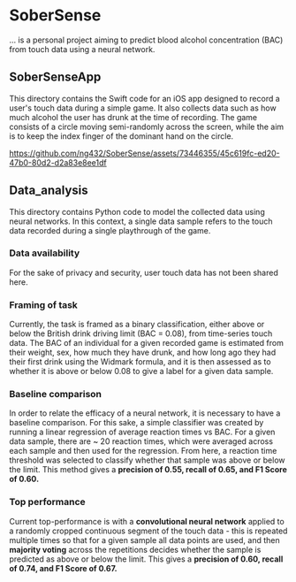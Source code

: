 # SoberSense
... is a personal project aiming to predict blood alcohol concentration (BAC) from touch data using a neural network.

## SoberSenseApp
This directory contains the Swift code for an iOS app designed to record a user's touch data during a simple game. It also collects data such as how much alcohol the user has drunk at the time of recording. The game consists of a circle moving semi-randomly across the screen, while the aim is to keep the index finger of the dominant hand on the circle.  

https://github.com/ng432/SoberSense/assets/73446355/45c619fc-ed20-47b0-80d2-d2a83e8ee1df

## Data_analysis 
This directory contains Python code to model the collected data using neural networks. In this context, a single data sample refers to the touch data recorded during a single playthrough of the game.   

### Data availability
For the sake of privacy and security, user touch data has not been shared here.  

### Framing of task
Currently, the task is framed as a binary classification, either above or below the British drink driving limit (BAC = 0.08), from time-series touch data. The BAC of an individual for a given recorded game is estimated from their weight, sex, how much they have drunk, and how long ago they had their first drink using the Widmark formula, and it is then assessed as to whether it is above or below 0.08 to give a label for a given data sample.  

### Baseline comparison
In order to relate the efficacy of a neural network, it is necessary to have a baseline comparison. For this sake, a simple classifier was created by running a linear regression of average reaction times vs BAC. For a given data sample, there are ~ 20 reaction times, which were averaged across each sample and then used for the regression. From here, a reaction time threshold was selected to classify whether that sample was above or below the limit. This method gives a **precision of 0.55, recall of 0.65, and F1 Score of 0.60.**  

### Top performance 
Current top-performance is with a **convolutional neural network** applied to a randomly cropped continuous segment of the touch data - this is repeated multiple times so that for a given sample all data points are used, and then **majority voting** across the repetitions decides whether the sample is predicted as above or below the limit. This gives a **precision of 0.60, recall of 0.74, and F1 Score of 0.67.**










